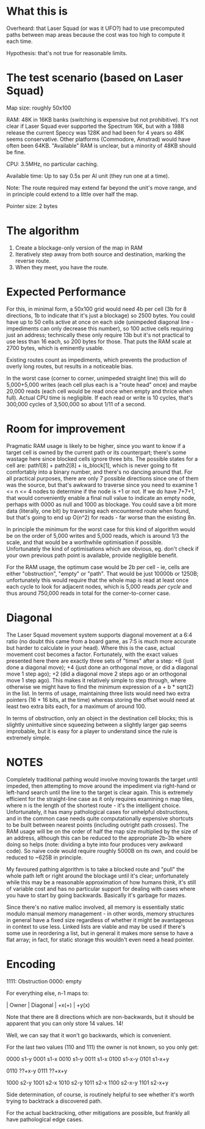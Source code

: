 # What this is

Overheard: that Laser Squad (or was it UFO?) had to use precomputed paths
between map areas because the cost was too high to compute it each time.

Hypothesis: that's not true for reasonable limits.

# The test scenario (based on Laser Squad)

Map size: roughly 50x100

RAM: 48K in 16KB banks (switching is expensive but not prohibitive). It's not
clear if Laser Squad ever supported the Spectrum 16K, but with a 1988 release
the current Speccy was 128K and had been for 4 years so 48K seems conservative.
Other platforms (Commodore, Amstrad) would have often been 64KB. "Available" RAM
is unclear, but a minority of 48KB should be fine.

CPU: 3.5MHz, no particular caching.

Available time: Up to say 0.5s per AI unit (they run one at a time).

Note: The route required may extend far beyond the unit's move range, and in principle could extend to a little over half the map.

Pointer size: 2 bytes

# The algorithm

1. Create a blockage-only version of the map in RAM
2. Iteratively step away from both source and destination, marking the reverse route.
3. When they meet, you have the route.

# Expected Performance

For this, in minimal form, a 50x100 grid would need 4b per cell (3b for 8
directions, 1b to indicate that it's just a blockage) so 2500 bytes. You could
have up to 50 cells active at once on each side (unimpeded diagonal line -
impediments can only decrease this number), so 100 active cells requiring just
an address; technically these only require 13b but it's not practical to use
less than 16 each, so 200 bytes for those. That puts the RAM scale at 2700 bytes,
which is eminently usable.

Existing routes count as impediments, which prevents the production of overly
long routes, but results in a noticeable bias.

In the worst case (corner to corner, unimpeded straight line) this will do
5,000+5,000 writes (each cell plus each is a "route head" once) and maybe 20,000
reads (each cell would be read once when empty and thrice when full). Actual CPU
time is negligible. If each read or write is 10 cycles, that's 300,000 cycles of
3,500,000 so about 1/11 of a second.

# Room for improvement

Pragmatic RAM usage is likely to be higher, since you want to know if a target
cell is owned by the current path or its counterpart; there's some wastage here
since blocked cells ignore three bits. The possible states for a cell are:
path1[8] + path2[8] + is_block[1], which is never going to fit comfortably into
a binary number, and there's no dancing around that. For all practical purposes,
there are only 7 possible directions since one of them was the source, but
that's awkward to traverse since you need to examine 1 <= n <= 4 nodes to
determine if the node is +1 or not. If we do have 7+7+1, that would conveniently
enable a final null value to indicate an empty node, perhaps with 0000 as null
and 1000 as blockage. You could save a bit more data (literally, one bit) by
traversing each encountered route when found, but that's going to end up O(n^2)
for reads - far worse than the existing 8n.

In principle the minimum for the worst case for this kind of algorithm would be
on the order of 5,000 writes and 5,000 reads, which is around 1/3 the scale, and
that would be a worthwhile optimisation if possible. Unfortunately the kind of
optimisations which are obvious, eg. don't check if your own previous path point
is available, provide negligible benefit.

For the RAM usage, the optimum case would be 2b per cell - ie, cells are either
"obstruction", "empty" or "path". That would be just 10000b or 1250B;
unfortunately this would require that the whole map is read at least once each
cycle to look for adjacent nodes, which is 5,000 reads *per cycle* and thus
around 750,000 reads in total for the corner-to-corner case.

# Diagonal

The Laser Squad movement system supports diagonal movement at a 6:4 ratio (no
doubt this came from a board game, as 7:5 is much more accurate but harder to
calculate in your head). Where this is the case, actual movement cost becomes a
factor. Fortunately, with the exact values presented here there are exactly
three sets of "times" after a step: +6 (just done a diagonal move); +4 (just
done an orthogonal move, or did a diagonal move 1 step ago); +2 (did a diagonal
move 2 steps ago or an orthogonal move 1 step ago). This makes it relatively
simple to step through, where otherwise we might have to find the minimum
expression of a + b * sqrt(2) in the list. In terms of usage, maintaining three
lists would need two extra pointers (16 + 16 bits, at the time) whereas storing
the offset would need at least two extra bits each, for a maximum of around 100.

In terms of obstruction, only an object in the destination cell blocks; this is
slightly unintuitive since squeezing between a slightly larger gap seems
improbable, but it is easy for a player to understand since the rule is
extremely simple.

# NOTES

Completely traditional pathing would involve moving towards the target until
impeded, then attempting to move around the impediment via right-hand or
left-hand search until the line to the target is clear again. This is extremely
efficient for the straight-line case as it only requires examining n map tiles,
where n is the length of the shortest route - it's the intelligent choice.
Unfortunately, it has many pathological cases for unhelpful obstructions, and in
the common case needs quite computationally expensive shortcuts to be built
between nearest points (including outright path crosses). The RAM usage will be
on the order of half the map size multiplied by the size of an address, although
this can be reduced to the appropriate 2b-3b where doing so helps (note:
dividing a byte into four produces very awkward code). So naive code would
require roughly 5000B on its own, and could be reduced to ~625B in principle.

My favoured pathing algorithm is to take a blocked route and "pull" the whole
path left or right around the blockage until it's clear; unfortunately while
this may be a reasonable approximation of how humans think, it's still of
variable cost and has no particular support for dealing with cases where you
have to start by going backwards. Basically it's garbage for mazes.

Since there's no native malloc involved, all memory is essentially static modulo
manual memory management - in other words, memory structures in general have a
fixed size regardless of whether it might be avantageous in context to use less.
Linked lists are viable and may be used if there's some use in reordering a
list, but in general it makes more sense to have a flat array; in fact, for
static storage this wouldn't even need a head pointer.

# Encoding

1111: Obstruction
0000: empty

For everything else, n-1 maps to:

| Owner | Diagonal | +x(+) | +y(x)

Note that there are 8 directions which are non-backwards, but it should be
apparent that you can only store 14 values. 14!

Well, we can say that it won't go backwards, which is convenient.

For the last two values (110 and 111) the owner is not known, so you only get:

0000 s1-y
0001 s1-x
0010 s1-y
0011 s1-x
0100 s1-x-y
0101 s1-x+y

0110 ??+x-y
0111 ??+x+y

1000 s2-y
1001 s2-x
1010 s2-y
1011 s2-x
1100 s2-x-y
1101 s2-x+y

Side determination, of course, is routinely helpful to see whether it's worth
trying to backtrack a discovered path.

For the actual backtracking, other mitigations are possible, but frankly all
have pathological edge cases.